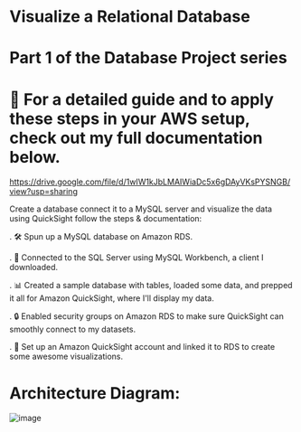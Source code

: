 # Visualize a Relational Database

# Part 1 of the Database Project series

# 📸 For a detailed guide and to apply these steps in your AWS setup, check out my full documentation below.
https://drive.google.com/file/d/1wIW1kJbLMAIWiaDc5x6gDAyVKsPYSNGB/view?usp=sharing

Create a database connect it to a MySQL server and visualize the data using QuickSight follow the steps & documentation:

. 🛠️ Spun up a MySQL database on Amazon RDS.

. 🔌 Connected to the SQL Server using MySQL Workbench, a client I downloaded.

. 📊 Created a sample database with tables, loaded some data, and prepped it all for Amazon QuickSight, where I'll display my data.

. 🔒 Enabled security groups on Amazon RDS to make sure QuickSight can smoothly connect to my datasets.

. 🚀 Set up an Amazon QuickSight account and linked it to RDS to create some awesome visualizations.

# Architecture Diagram:
![image](https://github.com/user-attachments/assets/d18d03ea-0fec-46bd-8bb1-1593e7d944f6)


